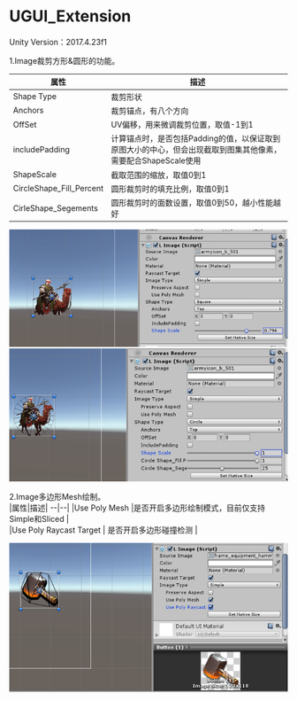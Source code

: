 # UGUI_Extension

Unity Version：2017.4.23f1

1.Image裁剪方形&圆形的功能。 
 
|属性|描述|
--|--|
|Shape Type |裁剪形状|  
|Anchors | 裁剪锚点，有八个方向|  
|OffSet |UV偏移，用来微调裁剪位置，取值-1到1 |  
|includePadding |计算锚点时，是否包括Padding的值，以保证取到原图大小的中心，但会出现截取到图集其他像素，需要配合ShapeScale使用 |  
|ShapeScale |截取范围的缩放，取值0到1 |  
|CircleShape_Fill_Percent |圆形裁剪时的填充比例，取值0到1 |  
|CirleShape_Segements |圆形裁剪时的面数设置，取值0到50，越小性能越好 | 

![Image text](img-folder/LImage/LImageEditor_Square.png)
![Image text](img-folder/LImage/LImageEditor_Cricle.png)


2.Image多边形Mesh绘制。  
|属性|描述|
--|--|
|Use Poly Mesh |是否开启多边形绘制模式，目前仅支持Simple和Sliced |  
|Use Poly Raycast Target | 是否开启多边形碰撞检测 |    

![Image text](img-folder/LImage/LImage_PolyMesh.png)